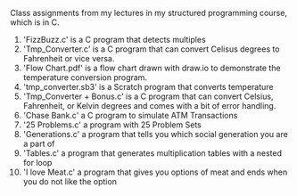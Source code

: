 Class assignments from my lectures in my structured programming course, which is in C.

1. 'FizzBuzz.c' is a C program that detects multiples
2. 'Tmp_Converter.c' is a C program that can convert Celisus degrees to Fahrenheit or vice versa.
3. 'Flow Chart.pdf' is a flow chart drawn with draw.io to demonstrate the temperature conversion program.
4. 'tmp_converter.sb3' is a Scratch program that converts temperature
5. 'Tmp_Converter + Bonus.c' is a C program that can convert Celsius, Fahrenheit, or Kelvin degrees and comes with a bit of error handling.
6. 'Chase Bank.c' a C program to simulate ATM Transactions
7. '25 Problems.c' a program with 25 Problem Sets
8. 'Generations.c' a program that tells you which social generation you are a part of
9. 'Tables.c' a program that generates multiplication tables with a nested for loop 
10. 'I love Meat.c' a program that gives you options of meat and ends when you do not like the option
   
